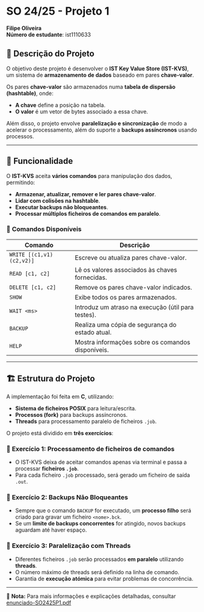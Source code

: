 # SO 24/25 - Projeto 1
**Filipe Oliveira**  
**Número de estudante**: ist1110633

## 📌 Descrição do Projeto  

O objetivo deste projeto é desenvolver o **IST Key Value Store (IST-KVS)**, um sistema de **armazenamento de dados** baseado em pares **chave-valor**.  

Os pares **chave-valor** são armazenados numa **tabela de dispersão (hashtable)**, onde:  
- **A chave** define a posição na tabela.  
- **O valor** é um vetor de bytes associado a essa chave.  

Além disso, o projeto envolve **paralelização e sincronização** de modo a acelerar o processamento, além do suporte a **backups assíncronos** usando processos.  

---

## 🎯 Funcionalidade  

O **IST-KVS** aceita **vários comandos** para manipulação dos dados, permitindo:  
- **Armazenar, atualizar, remover e ler pares chave-valor**.  
- **Lidar com colisões na hashtable**.  
- **Executar backups não bloqueantes**.  
- **Processar múltiplos ficheiros de comandos em paralelo**.  

### 📌 **Comandos Disponíveis**  

| Comando | Descrição |
|---------|-----------|
| `WRITE [(c1,v1) (c2,v2)]` | Escreve ou atualiza pares chave-valor. |
| `READ [c1, c2]` | Lê os valores associados às chaves fornecidas. |
| `DELETE [c1, c2]` | Remove os pares chave-valor indicados. |
| `SHOW` | Exibe todos os pares armazenados. |
| `WAIT <ms>` | Introduz um atraso na execução (útil para testes). |
| `BACKUP` | Realiza uma cópia de segurança do estado atual. |
| `HELP` | Mostra informações sobre os comandos disponíveis. |

---

## 🏗️ Estrutura do Projeto  

A implementação foi feita em **C**, utilizando:  
- **Sistema de ficheiros POSIX** para leitura/escrita.  
- **Processos (fork)** para backups assíncronos.  
- **Threads** para processamento paralelo de ficheiros `.job`.  

O projeto está dividido em **três exercícios**:  

### 📝 **Exercício 1: Processamento de ficheiros de comandos**  
- O IST-KVS deixa de aceitar comandos apenas via terminal e passa a processar **ficheiros `.job`**.  
- Para cada ficheiro `.job` processado, será gerado um ficheiro de saída `.out`.  

### 💾 **Exercício 2: Backups Não Bloqueantes**  
- Sempre que o comando `BACKUP` for executado, um **processo filho** será criado para gravar um ficheiro `<nome>.bck`.  
- Se um **limite de backups concorrentes** for atingido, novos backups aguardam até haver espaço.  

### 🚀 **Exercício 3: Paralelização com Threads**  
- Diferentes ficheiros `.job` serão processados **em paralelo** utilizando **threads**.  
- O número máximo de threads será definido na linha de comando.  
- Garantia de **execução atómica** para evitar problemas de concorrência.  

---

📄 **Nota:** Para mais informações e explicações detalhadas, consultar [enunciado-SO2425P1.pdf](./enunciado-SO2425P1.pdf)